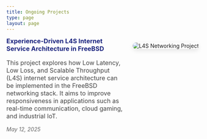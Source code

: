 ```yaml
---
title: Ongoing Projects
type: page
layout: page
---
```



<div style="display: flex; align-items: flex-start; gap: 24px; margin-bottom: 40px; flex-wrap: wrap;">

  <div style="flex: 1; min-width: 280px;">
    <h3 style="margin-top: 0;"><a href="/projects/l4snet/" style="color: #1a237e; text-decoration: none;">
  Experience-Driven L4S Internet Service Architecture in FreeBSD
</a></h3>
    <p style="font-size: 16px; color: #444;">
      This project explores how Low Latency, Low Loss, and Scalable Throughput (L4S) internet service architecture can be implemented in the FreeBSD networking stack. It aims to improve responsiveness in applications such as real-time communication, cloud gaming, and industrial IoT.
    </p>
    <p style="font-size: 14px; color: #666; margin-bottom: 0;"><em>May 12, 2025</em></p>
  </div>

  <img src="/media/l4s-networking.jpg" alt="L4S Networking Project"
       style="max-width: 300px; border-radius: 10px; box-shadow: 0 4px 12px rgba(0,0,0,0.1);" />

</div>